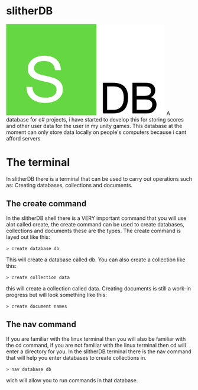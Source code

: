 # slitherDB
![alt text](https://github.com/SlitherDB/slither-db/blob/master/misc/Screen%20Shot%202020-04-27%20at%2013.28.39.png "Logo")
A database for c# projects, i have started to develop this for storing scores and other user data for the user in my unity games. This database at the moment can only store data locally on people's computers because i cant afford servers
# The terminal
In slitherDB there is a terminal that can be used to carry out operations such as: Creating databases, collections and documents.

## The create command
In the slitherDB shell there is a VERY important command that you will use alot called create, the create command can be used to create databases, collections and documents these are the types. The create command is layed out like this:
```
> create database db
```
This will create a database called db. 
You can also create a collection like this:
```
> create collection data
```
this will create a collection called data.
Creating documents is still a work-in progress but will look something like this:
```
> create document names
```
## The nav command
If you are familiar with the linux terminal then you will also be familiar with the cd command, if you are not familiar with the linux terminal then cd will enter a directory for you. 
In the slitherDB terminal there is the nav command that will help you enter databases to create collections in. 
```
> nav database db
```
wich will allow you to run commands in that database.
